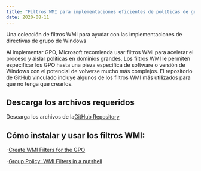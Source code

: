 ```yaml
---
title: "Filtros WMI para implementaciones eficientes de políticas de grupo de Windows: descarga desde GitHub"
date: 2020-08-11
---
```



Una colección de filtros WMI para ayudar con las implementaciones de directivas de grupo de Windows

Al implementar GPO, Microsoft recomienda usar filtros WMI para acelerar el proceso y aislar políticas en dominios grandes.
Los filtros WMI le permiten especificar los GPO hasta una pieza específica de software o versión de Windows con el potencial de volverse mucho más complejos.
El repositorio de GitHub vinculado incluye algunos de los filtros WMI más utilizados para que no tenga que crearlos.

## Descarga los archivos requeridos

Descarga los archivos de la[GitHub Repository](https://github.com/simeononsecurity/WMI-Filters)

## Cómo instalar y usar los filtros WMI:

-[Create WMI Filters for the GPO](https://docs.microsoft.com/en-us/windows/security/threat-protection/windows-firewall/create-wmi-filters-for-the-gpo)

-[Group Policy: WMI Filters in a nutshell](https://www.rebeladmin.com/2018/02/group-policy-wmi-filters-nutshell/)